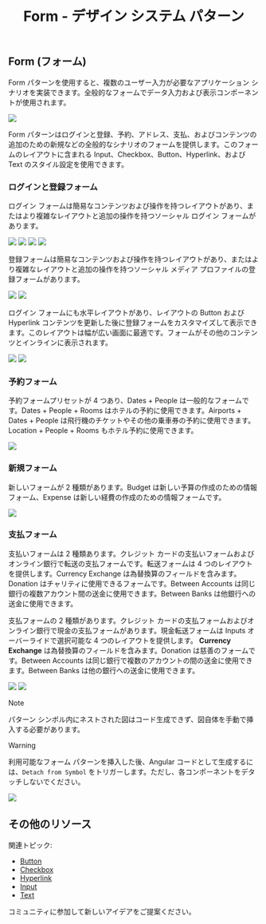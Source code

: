 ﻿---
title: Form - デザイン システム パターン
_description: Form パターン シンボルは様々なデータ入力および表示要素を含みます。
_keywords: デザイン システム, Sketch, Ignite UI for Angular, パターン, UI ライブラリ, ウィジェット
_language: ja
---

## Form (フォーム)

Form パターンを使用すると、複数のユーザー入力が必要なアプリケーション シナリオを実装できます。全般的なフォームでデータ入力および表示コンポーネントが使用されます。

<img class="responsive-img" src="../images/form_demo.png" srcset="../images/form_demo@2x.png 2x" />

Form パターンはログインと登録、予約、アドレス、支払、およびコンテンツの追加のための新規などの全般的なシナリオのフォームを提供します。このフォームのレイアウトに含まれる Input、Checkbox、Button、Hyperlink、および Text のスタイル設定を使用できます。

### ログインと登録フォーム

ログイン フォームは簡易なコンテンツおよび操作を持つレイアウトがあり、またはより複雑なレイアウトと追加の操作を持つソーシャル ログイン フォームがあります。

<img class="responsive-img" src="../images/form_login-simple.png" srcset="../images/form_login-simple@2x.png 2x" />
<img class="responsive-img" src="../images/form_login-social.png" srcset="../images/form_login-social@2x.png 2x" />
<img class="responsive-img" src="../images/form_illustrated_forgot_password.png" srcset="../images/form_illustrated_forgot_password@2x.png 2x" />
<img class="responsive-img" src="../images/form_illustrated_account_type.png" srcset="../images/form_illustrated_account_type@2x.png 2x" />

登録フォームは簡易なコンテンツおよび操作を持つレイアウトがあり、またはより複雑なレイアウトと追加の操作を持つソーシャル メディア プロファイルの登録フォームがあります。

<img class="responsive-img" src="../images/form_register-simple.png" srcset="../images/form_register-simple@2x.png 2x" />
<img class="responsive-img" src="../images/form_register-social.png" srcset="../images/form_register-social@2x.png 2x" />

ログイン フォームにも水平レイアウトがあり、レイアウトの Button および Hyperlink コンテンツを更新した後に登録フォームをカスタマイズして表示できます。このレイアウトは幅が広い画面に最適です。フォームがその他のコンテンツとインラインに表示されます。

<img class="responsive-img" src="../images/form_login-horizontal.png" srcset="../images/form_login-horizontal@2x.png 2x" />
<img class="responsive-img" src="../images/form_register-horizontal.png" srcset="../images/form_register-horizontal@2x.png 2x" />

### 予約フォーム

予約フォームプリセットが 4 つあり、Dates + People は一般的なフォームです。Dates + People + Rooms はホテルの予約に使用できます。Airports + Dates + People は飛行機のチケットやその他の乗車券の予約に使用できます。Location + People + Rooms もホテル予約に使用できます。

<img class="responsive-img" src="../images/form_booking.png" srcset="../images/form_booking@2x.png 2x" />

### 新規フォーム

新しいフォームが 2 種類があります。Budget は新しい予算の作成のための情報フォーム、Expense は新しい経費の作成のための情報フォームです。

<img class="responsive-img" src="../images/form_new.png" srcset="../images/form_new@2x.png 2x" />

### 支払フォーム

支払いフォームは 2 種類あります。クレジット カードの支払いフォームおよびオンライン銀行で転送の支払フォームです。転送フォームは 4 つのレイアウトを提供します。Currency Exchange は為替換算のフィールドを含みます。Donation はチャリティに使用できるフォームです。Between Accounts は同じ銀行の複数アカウント間の送金に使用できます。Between Banks は他銀行への送金に使用できます。

支払フォームの 2 種類があります。クレジット カードの支払フォームおよびオンライン銀行で現金の支払フォームがあります。現金転送フォームは Inputs オーバーライドで選択可能な 4 つのレイアウトを提供します。 **Currency Exchange** は為替換算のフィールドを含みます。Donation は慈善のフォームです。Between Accounts は同じ銀行で複数のアカウントの間の送金に使用できます。Between Banks は他の銀行への送金に使用できます。

<img class="responsive-img" src="../images/form_card.png" srcset="../images/form_card@2x.png 2x" />
<img class="responsive-img" src="../images/form_cash.png" srcset="../images/form_cash@2x.png 2x" />

> [!Note]
> パターン シンボル内にネストされた図はコード生成できず、図自体を手動で挿入する必要があります。

> [!WARNING]
> 利用可能なフォーム パターンを挿入した後、Angular コードとして生成するには、`Detach from Symbol` をトリガーします。ただし、各コンポーネントをデタッチしないでください。

<img class="responsive-img" src="../images/form_detach.png" />

## その他のリソース

関連トピック:

- [Button](../components/button.md)
- [Checkbox](../components/checkbox.md)
- [Hyperlink](../components/hyperlink.md)
- [Input](../components/input.md)
- [Text](../components/text.md)
  <div class="divider--half"></div>

コミュニティに参加して新しいアイデアをご提案ください。



